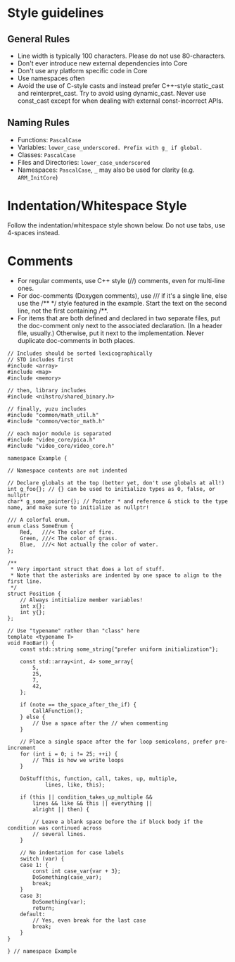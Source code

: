 # Style guidelines

## General Rules

* Line width is typically 100 characters. Please do not use 80-characters.
* Don't ever introduce new external dependencies into Core
* Don't use any platform specific code in Core
* Use namespaces often
* Avoid the use of C-style casts and instead prefer C++-style static_cast and reinterpret_cast. Try to avoid using dynamic_cast. Never use const_cast except for when dealing with external const-incorrect APIs.

## Naming Rules

* Functions: `PascalCase`
* Variables: `lower_case_underscored. Prefix with g_ if global.`
* Classes: `PascalCase`
* Files and Directories: `lower_case_underscored`
* Namespaces: `PascalCase`, `_` may also be used for clarity (e.g. `ARM_InitCore`)

# Indentation/Whitespace Style

Follow the indentation/whitespace style shown below. Do not use tabs, use 4-spaces instead.

# Comments

* For regular comments, use C++ style (//) comments, even for multi-line ones.
* For doc-comments (Doxygen comments), use /// if it's a single line, else use the /** */ style featured in the example. Start the text on the second line, not the first containing /**.
* For items that are both defined and declared in two separate files, put the doc-comment only next to the associated declaration. (In a header file, usually.) Otherwise, put it next to the implementation. Never duplicate doc-comments in both places.

```
// Includes should be sorted lexicographically
// STD includes first
#include <array>
#include <map>
#include <memory>

// then, library includes
#include <nihstro/shared_binary.h>

// finally, yuzu includes
#include "common/math_util.h"
#include "common/vector_math.h"

// each major module is separated
#include "video_core/pica.h"
#include "video_core/video_core.h"

namespace Example {

// Namespace contents are not indented

// Declare globals at the top (better yet, don't use globals at all!)
int g_foo{}; // {} can be used to initialize types as 0, false, or nullptr
char* g_some_pointer{}; // Pointer * and reference & stick to the type name, and make sure to initialize as nullptr!

/// A colorful enum.
enum class SomeEnum {
    Red,   ///< The color of fire.
    Green, ///< The color of grass.
    Blue,  ///< Not actually the color of water.
};

/**
 * Very important struct that does a lot of stuff.
 * Note that the asterisks are indented by one space to align to the first line.
 */
struct Position {
    // Always intitialize member variables!
    int x{};
    int y{};
};

// Use "typename" rather than "class" here
template <typename T>
void FooBar() {
    const std::string some_string{"prefer uniform initialization"};

    const std::array<int, 4> some_array{
        5,
        25,
        7,
        42,
    };

    if (note == the_space_after_the_if) {
        CallAFunction();
    } else {
        // Use a space after the // when commenting
    }

    // Place a single space after the for loop semicolons, prefer pre-increment
    for (int i = 0; i != 25; ++i) {
        // This is how we write loops
    }

    DoStuff(this, function, call, takes, up, multiple,
            lines, like, this);

    if (this || condition_takes_up_multiple &&
        lines && like && this || everything ||
        alright || then) {

        // Leave a blank space before the if block body if the condition was continued across
        // several lines.
    }

    // No indentation for case labels
    switch (var) {
    case 1: {
        const int case_var{var + 3};
        DoSomething(case_var);
        break;
    }
    case 3:
        DoSomething(var);
        return;
    default:
        // Yes, even break for the last case
        break;
    }
}

} // namespace Example
```
